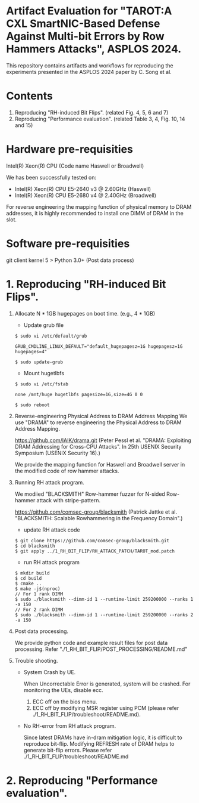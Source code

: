 # Artifact Evaluation for "TAROT:A CXL SmartNIC-Based Defense Against Multi-bit Errors by Row Hammers Attacks", ASPLOS 2024.
This repository contains artifacts and workflows for reproducing the experiments presented in the ASPLOS 2024 paper by C. Song et al.

# Contents
1. Reproducing "RH-induced Bit Flips". (related Fig. 4, 5, 6 and 7)
2. Reproducing "Performance evaluation". (related Table 3, 4, Fig. 10, 14 and 15)

# Hardware pre-requisities
Intel(R) Xeon(R) CPU (Code name Haswell or Broadwell)

We has been successfully tested on:
- Intel(R) Xeon(R) CPU E5-2640 v3 @ 2.60GHz (Haswell)
- Intel(R) Xeon(R) CPU E5-2680 v4 @ 2.40GHz (Broadwell)

For reverse engineering the mapping function of physical memory to DRAM addresses, it is highly recommended to install one DIMM of DRAM in the slot.

# Software pre-requisities

git client
kernel 5 >
Python 3.0+ (Post data process)

# 1. Reproducing "RH-induced Bit Flips".

1) Allocate N * 1GB hugepages on boot time. (e.g., 4 * 1GB)

   - Update grub file
   ```  
   $ sudo vi /etc/default/grub
   ```
   
   ```
   GRUB_CMDLINE_LINUX_DEFAULT="default_hugepagesz=1G hugepagesz=1G hugepages=4"
   ```
   
   ```
   $ sudo update-grub
   ```

   - Mount hugetlbfs

   ```  
   $ sudo vi /etc/fstab
   ```
   
   ```
   none /mnt/huge hugetlbfs pagesize=1G,size=4G 0 0
   ```

   ```  
   $ sudo reboot
   ```

2) Reverse-engineering Physical Address to DRAM Address Mapping
   We use "DRAMA" to reverse engineering the Physical Address to DRAM Address Mapping.
   
   https://github.com/IAIK/drama.git
   (Peter Pessl et al. "DRAMA: Exploiting DRAM Addressing for Cross-CPU Attacks". In 25th USENIX Security Symposium (USENIX Security 16).)

   We provide the mapping function for Haswell and Broadwell server in the modified code of row hammer attacks.

3) Running RH attack program.

   We modiied "BLACKSMITH" Row-hammer fuzzer for N-sided Row-hammer attack with stripe-pattern.

   https://github.com/comsec-group/blacksmith
   (Patrick Jattke et al. "BLACKSMITH: Scalable Rowhammering in the Frequency Domain".)

   - update RH attack code
     
   ```  
   $ git clone https://github.com/comsec-group/blacksmith.git
   $ cd blacksmith
   $ git apply ../1_RH_BIT_FLIP/RH_ATTACK_PATCH/TAROT_mod.patch
   ```

   - run RH attack program
     
   ```  
   $ mkdir build
   $ cd build
   $ cmake ..
   $ make -j$(nproc)
   // For 1 rank DIMM
   $ sudo ./blacksmith --dimm-id 1 --runtime-limit 259200000 --ranks 1 -a 150
   // For 2 rank DIMM
   $ sudo ./blacksmith --dimm-id 1 --runtime-limit 259200000 --ranks 2 -a 150
   ```

4) Post data processing.

   We provide python code and example result files for post data processing.
   Refer "./1_RH_BIT_FLIP/POST_PROCESSING/README.md"

5) Trouble shooting.

   - System Crash by UE.
    
     When Uncorrectable Error is generated, system will be crashed.
     For monitoring the UEs, disable ecc.
     
     1) ECC off on the bios menu.
     2) ECC off by modifying MSR register using PCM (please refer ./1_RH_BIT_FLIP/troubleshoot/README.md).

   - No RH-error from RH attack program.
    
     Since latest DRAMs have in-dram mitigation logic, it is difficult to reproduce bit-flip.
     Modifying REFRESH rate of DRAM helps to generate bit-flip errors.
     Please refer ./1_RH_BIT_FLIP/troubleshoot/README.md


# 2. Reproducing "Performance evaluation".
   



   
   
